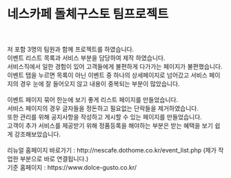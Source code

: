 # 네스카페 돌체구스토 팀프로젝트
<br>
<br>
저 포함 3명의 팀원과 함께 프로젝트를 하였습니다.<br>
이벤트 리스트 목록과 서비스 부분을 담당하여 제작 하였습니다.<br>
서비스직에서 일한 경험이 있어 고객들에게 불편하게 다가가는 페이지가 불편했습니다.<br>
이벤트 탭을 누르면 목록이 아닌 이벤트 중 하나의 상세페이지로 넘어갔고 서비스 페이지의 경우 눈에 잘 들어오지 않고 내용이 중복되는 부분이 많았습니다.<br>
<br>
이벤트 페이지 묶어 한눈에 보기 좋게 리스트 페이지를 만들었습니다.<br>
서비스 페이지의 경우 글자들을 정돈하고 필요없는 단락들을 제거하였습니다.<br>
또한 관리를 위해 공지사항을 작성하고 게시할 수 있는 페이지를 만들었습니다.<br>
고객이 추가 서비스를 제공받기 위해 정품등록을 해야하는 부분은 받는 혜택을 보기 쉽게 강조해보았습니다.
<br>
<br>
리뉴얼 홈페이지 바로가기 : http://nescafe.dothome.co.kr/event_list.php (제가 작업한 부분으로 바로 연결됩니다.) <br>
기준 홈페이지 : https://www.dolce-gusto.co.kr/
